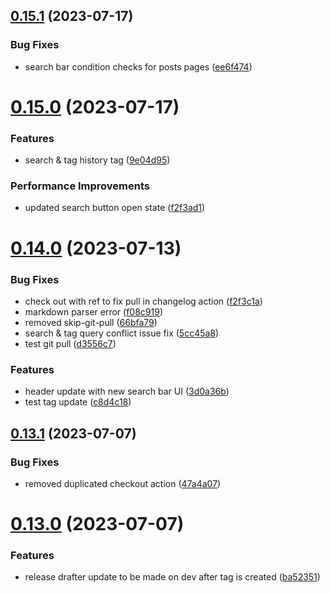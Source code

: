 ## [0.15.1](https://github.com/henrynoowah/blog/compare/v0.15.0...v0.15.1) (2023-07-17)


### Bug Fixes

* search bar condition checks for posts pages ([ee6f474](https://github.com/henrynoowah/blog/commit/ee6f4747a5bce7562bf8bc8cac0c67b3a669c06d))



# [0.15.0](https://github.com/henrynoowah/blog/compare/v0.14.0...v0.15.0) (2023-07-17)


### Features

* search & tag history tag ([9e04d95](https://github.com/henrynoowah/blog/commit/9e04d95806ac6e96da8518a1451a86749d5d0056))


### Performance Improvements

* updated search button open state ([f2f3ad1](https://github.com/henrynoowah/blog/commit/f2f3ad12d15defd182d13509345347d767776b20))



# [0.14.0](https://github.com/henrynoowah/blog/compare/v0.13.1...v0.14.0) (2023-07-13)


### Bug Fixes

* check out with ref to fix pull in changelog action ([f2f3c1a](https://github.com/henrynoowah/blog/commit/f2f3c1a79385c8e974e375116029597f816e91af))
* markdown parser error ([f08c919](https://github.com/henrynoowah/blog/commit/f08c919813f15a1cc58e6ae4e213e14b7618cacf))
* removed skip-git-pull ([66bfa79](https://github.com/henrynoowah/blog/commit/66bfa799b3902c8f80102c4f88fa57fb23167b08))
* search & tag query conflict issue fix ([5cc45a8](https://github.com/henrynoowah/blog/commit/5cc45a80f9498de2c5ddd29733c66fe5d0ee02a6))
* test git pull ([d3556c7](https://github.com/henrynoowah/blog/commit/d3556c7d72ef97165185e8cb4d38296ffaa7620e))


### Features

* header update with new search bar UI ([3d0a36b](https://github.com/henrynoowah/blog/commit/3d0a36b85e29f283a4f756ac71ae3159449176f5))
* test tag update ([c8d4c18](https://github.com/henrynoowah/blog/commit/c8d4c180f3a3e318a01a2614d2e759aa68cfa85e))



## [0.13.1](https://github.com/henrynoowah/blog/compare/v0.13.0...v0.13.1) (2023-07-07)


### Bug Fixes

* removed duplicated checkout action ([47a4a07](https://github.com/henrynoowah/blog/commit/47a4a07665fc013345694c51e933f5ee4ac983cd))



# [0.13.0](https://github.com/henrynoowah/blog/compare/v0.12.0...v0.13.0) (2023-07-07)


### Features

* release drafter update to be made on dev after tag is created ([ba52351](https://github.com/henrynoowah/blog/commit/ba52351ff1ab11b6c7708246a768b62d393af0aa))



